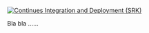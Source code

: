 [![Continues Integration and Deployment (SRK)](https://github.com/shahrukhkhan532/NET6/actions/workflows/ci-cd.yaml/badge.svg?branch=master)](https://github.com/shahrukhkhan532/NET6/actions/workflows/ci-cd.yaml)

Bla bla ......
